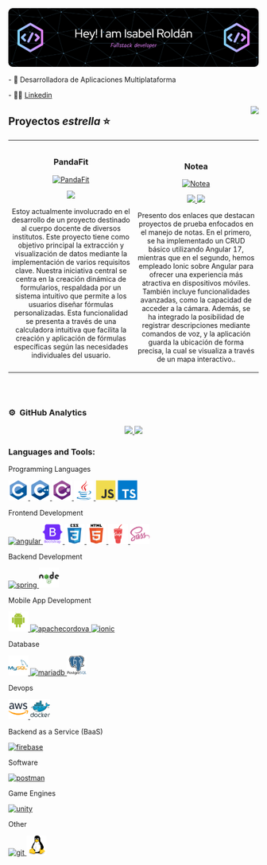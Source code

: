 
<div align="center">
  <img src="./github-header-image.png">
</div>


  

  <p align="left">- 📲 Desarrolladora de Aplicaciones Multiplataforma</p>
  <p align="left">- 👩‍💻 <a href="www.linkedin.com/in/isabel-roldan-cordoba" target="_blank"> Linkedin </a></p>

  

  <img align="right" src="https://media.tenor.com/QVC1Nmb9TwUAAAAi/coding.gif">
    






## Proyectos *estrella* ⭐
<table>
<tr>
<td width="50%">
<h3 align="center">PandaFit</h3>
<div align="center">
<a href="https://github.com/Elcheno/PandaFit" target="_blank"><img src="https://netsuiteblogs.curiousrubik.com/hubfs/WIP.png" width="400" alt="PandaFit"></a>
<p>
<a href="https://github.com/Elcheno/PandaFit" target="_blank">
<img src="https://img.shields.io/badge/CÓDIGO-ff9?style=for-the-badge&logo=github&logoColor=black">
</a>
</p>
<p>Estoy actualmente involucrado en el desarrollo de un proyecto destinado al cuerpo docente de diversos institutos. Este proyecto tiene como objetivo principal la extracción y visualización de datos mediante la implementación de varios requisitos clave. Nuestra iniciativa central se centra en la creación dinámica de formularios, respaldada por un sistema intuitivo que permite a los usuarios diseñar fórmulas personalizadas. Esta funcionalidad se presenta a través de una calculadora intuitiva que facilita la creación y aplicación de fórmulas específicas según las necesidades individuales del usuario.</p>
</div>
                                                                                      
</td>

<td width="50%">
               <br>
<h3 align="center">Notea</h3>
<div align="center">                                       
<a href="" target="_blank"><img src="https://cdn6.aptoide.com/imgs/5/c/1/5c1121865b08dbeae08a601c2a8b17d3_icon.png" width="400" alt="Notea"></a>
<br>
<p>
<a href="https://github.com/isabelroldan/notea" target="_blank">
<img src="https://img.shields.io/badge/C%C3%93DIGO-80ffaa?style=for-the-badge&logo=github&logoColor=black">
</a>

<a href="https://github.com/isabelroldan/NoteaIonic" target="_blank">
<img src="https://img.shields.io/badge/C%C3%93DIGO-80ffaa?style=for-the-badge&logo=github&logoColor=black">
</a>

</p>
</p>Presento dos enlaces que destacan proyectos de prueba enfocados en el manejo de notas. En el primero, se ha implementado un CRUD básico utilizando Angular 17, mientras que en el segundo, hemos empleado Ionic sobre Angular para ofrecer una experiencia más atractiva en dispositivos móviles. También incluye funcionalidades avanzadas, como la capacidad de acceder a la cámara. Además, se ha integrado la posibilidad de registrar descripciones mediante comandos de voz, y la aplicación guarda la ubicación de forma precisa, la cual se visualiza a través de un mapa interactivo..</p>
</div>                                                             
</table>                                                                                 
</div>
<br>                                                                               
</div>
<br>

### ⚙️ &nbsp;GitHub Analytics

<p align="center">
<a href="https://github.com/isabelroldan">
  <img height="180em" src="https://github-readme-stats-eight-theta.vercel.app/api?username=isabelroldan&show_icons=true&theme=algolia&include_all_commits=true&count_private=true"/>
  <img height="180em" src="https://github-readme-stats-eight-theta.vercel.app/api/top-langs/?username=isabelroldan&layout=compact&langs_count=8&theme=algolia"/>
</a>
</p>
















































<h3 align="left">Languages and Tools:</h3>


<p align="left"> Programming Languages </p>

<p align="left">
  
  <a href="https://www.cprogramming.com/" target="_blank" rel="noreferrer"> 
    <img src="https://raw.githubusercontent.com/devicons/devicon/master/icons/c/c-original.svg" alt="c" width="40" height="40"/> 
  </a> 
  
  <a href="https://www.w3schools.com/cpp/" target="_blank" rel="noreferrer"> 
    <img src="https://raw.githubusercontent.com/devicons/devicon/master/icons/cplusplus/cplusplus-original.svg" alt="cplusplus" width="40" height="40"/> 
  </a> 
  
  <a href="https://www.w3schools.com/cs/" target="_blank" rel="noreferrer"> 
    <img src="https://raw.githubusercontent.com/devicons/devicon/master/icons/csharp/csharp-original.svg" alt="csharp" width="40" height="40"/> 
  </a> 

  <a href="https://www.java.com" target="_blank" rel="noreferrer"> 
    <img src="https://raw.githubusercontent.com/devicons/devicon/master/icons/java/java-original.svg" alt="java" width="40" height="40"/> 
  </a> 
  
  <a href="https://developer.mozilla.org/en-US/docs/Web/JavaScript" target="_blank" rel="noreferrer"> 
    <img src="https://raw.githubusercontent.com/devicons/devicon/master/icons/javascript/javascript-original.svg" alt="javascript" width="40" height="40"/> 
  </a> 

  <a href="https://www.typescriptlang.org/" target="_blank" rel="noreferrer"> 
    <img src="https://raw.githubusercontent.com/devicons/devicon/master/icons/typescript/typescript-original.svg" alt="typescript" width="40" height="40"/> 
  </a> 
  
</p>

<p align="left"> Frontend Development </p>

<p align="left">

  <a href="https://angular.io" target="_blank" rel="noreferrer"> 
    <img src="https://angular.io/assets/images/logos/angular/angular.svg" alt="angular" width="40" height="40"/> 
  </a> 

  <a href="https://getbootstrap.com" target="_blank" rel="noreferrer"> 
    <img src="https://raw.githubusercontent.com/devicons/devicon/master/icons/bootstrap/bootstrap-plain-wordmark.svg" alt="bootstrap" width="40" height="40"/> 
  </a> 

  <a href="https://www.w3schools.com/css/" target="_blank" rel="noreferrer"> 
    <img src="https://raw.githubusercontent.com/devicons/devicon/master/icons/css3/css3-original-wordmark.svg" alt="css3" width="40" height="40"/> 
  </a> 

  <a href="https://www.w3.org/html/" target="_blank" rel="noreferrer"> 
    <img src="https://raw.githubusercontent.com/devicons/devicon/master/icons/html5/html5-original-wordmark.svg" alt="html5" width="40" height="40"/> 
  </a>

  <a href="https://gulpjs.com" target="_blank" rel="noreferrer"> 
    <img src="https://raw.githubusercontent.com/devicons/devicon/master/icons/gulp/gulp-plain.svg" alt="gulp" width="40" height="40"/> 
  </a> 
  
   <a href="https://sass-lang.com" target="_blank" rel="noreferrer"> 
    <img src="https://raw.githubusercontent.com/devicons/devicon/master/icons/sass/sass-original.svg" alt="sass" width="40" height="40"/> 
  </a> 
  
</p>

<p align="left"> Backend Development </p>

<p align="left">

  <a href="https://spring.io/" target="_blank" rel="noreferrer"> 
    <img src="https://www.vectorlogo.zone/logos/springio/springio-icon.svg" alt="spring" width="40" height="40"/> 
  </a> 

  <a href="https://nodejs.org" target="_blank" rel="noreferrer"> 
    <img src="https://raw.githubusercontent.com/devicons/devicon/master/icons/nodejs/nodejs-original-wordmark.svg" alt="nodejs" width="40" height="40"/> 
  </a> 
  
</p>

<p align="left"> Mobile App Development </p>

<p align="left">

  <a href="https://developer.android.com" target="_blank" rel="noreferrer"> 
    <img src="https://raw.githubusercontent.com/devicons/devicon/master/icons/android/android-original-wordmark.svg" alt="android" width="40" height="40"/> 
  </a> 
  
  <a href="https://cordova.apache.org/" target="_blank" rel="noreferrer"> 
    <img src="https://www.vectorlogo.zone/logos/apache_cordova/apache_cordova-icon.svg" alt="apachecordova" width="40" height="40"/> 
  </a> 

  <a href="https://ionicframework.com" target="_blank" rel="noreferrer"> 
    <img src="https://upload.wikimedia.org/wikipedia/commons/d/d1/Ionic_Logo.svg" alt="ionic" width="40" height="40"/> 
  </a> 
  
</p>

<p align="left"> Database </p>

<p align="left">

  <a href="https://www.mysql.com/" target="_blank" rel="noreferrer"> 
    <img src="https://raw.githubusercontent.com/devicons/devicon/master/icons/mysql/mysql-original-wordmark.svg" alt="mysql" width="40" height="40"/> 
  </a> 

  <a href="https://mariadb.org/" target="_blank" rel="noreferrer"> 
    <img src="https://www.vectorlogo.zone/logos/mariadb/mariadb-icon.svg" alt="mariadb" width="40" height="40"/> 
  </a> 

  <a href="https://www.postgresql.org" target="_blank" rel="noreferrer"> 
    <img src="https://raw.githubusercontent.com/devicons/devicon/master/icons/postgresql/postgresql-original-wordmark.svg" alt="postgresql" width="40" height="40"/> 
  </a> 
  
</p>

<p align="left"> Devops </p>

<p align="left"> 

  <a href="https://aws.amazon.com" target="_blank" rel="noreferrer"> 
    <img src="https://raw.githubusercontent.com/devicons/devicon/master/icons/amazonwebservices/amazonwebservices-original-wordmark.svg" alt="aws" width="40" height="40"/> 
  </a> 

  <a href="https://www.docker.com/" target="_blank" rel="noreferrer"> 
    <img src="https://raw.githubusercontent.com/devicons/devicon/master/icons/docker/docker-original-wordmark.svg" alt="docker" width="40" height="40"/> 
  </a> 

</p>

<p align="left"> Backend as a Service (BaaS) </p>

<p align="left">

  <a href="https://firebase.google.com/" target="_blank" rel="noreferrer"> 
    <img src="https://www.vectorlogo.zone/logos/firebase/firebase-icon.svg" alt="firebase" width="40" height="40"/> 
  </a> 
  
</p>

<p align="left"> Software </p>

<p align="left">

  <a href="https://postman.com" target="_blank" rel="noreferrer"> 
    <img src="https://www.vectorlogo.zone/logos/getpostman/getpostman-icon.svg" alt="postman" width="40" height="40"/> 
  </a> 
  
</p>

<p align="left"> Game Engines </p>

<p align="left">

  <a href="https://unity.com/" target="_blank" rel="noreferrer"> 
    <img src="https://www.vectorlogo.zone/logos/unity3d/unity3d-icon.svg" alt="unity" width="40" height="40"/> 
  </a> 
  
</p>

<p align="left"> Other </p>

<p align="left">

  <a href="https://git-scm.com/" target="_blank" rel="noreferrer"> 
    <img src="https://www.vectorlogo.zone/logos/git-scm/git-scm-icon.svg" alt="git" width="40" height="40"/> 
  </a> 
  
  <a href="https://www.linux.org/" target="_blank" rel="noreferrer"> 
    <img src="https://raw.githubusercontent.com/devicons/devicon/master/icons/linux/linux-original.svg" alt="linux" width="40" height="40"/> 
  </a> 
  
</p>
  
